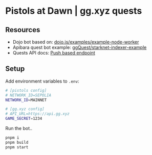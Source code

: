 # Pistols at Dawn | gg.xyz quests

## Resources

* Dojo bot based on: [dojo.js/examples/example-node-worker](https://github.com/dojoengine/dojo.js/tree/cb208cab4d16a3066cd7320df709132385f5576a/examples/example-node-worker)
* Apibara quest bot example: [ggQuest/starknet-indexer-example](https://github.com/ggQuest/starknet-indexer-example)
* Quests API docs: [Push based endpoint](https://docs.gg.quest/docs/API-Oriented/push-based/#4-push-based-endpoint)

## Setup

Add environment variables to `.env`:

```sh
# [pistols config]
# NETWORK_ID=SEPOLIA
NETWORK_ID=MAINNET

# [gg.xyz config]
# API_URL=https://api.gg.xyz
GAME_SECRET=1234
```

Run the bot..

```sh
pnpm i
pnpm build
pnpm start
```
